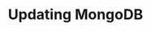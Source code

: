 ---
title: Updating MongoDB
menu:
  docs_{{ .version }}:
    identifier: mg-updating
    name: UpdateVersion
    parent: mg-mongodb-guides
    weight: 42
menu_name: docs_{{ .version }}
---